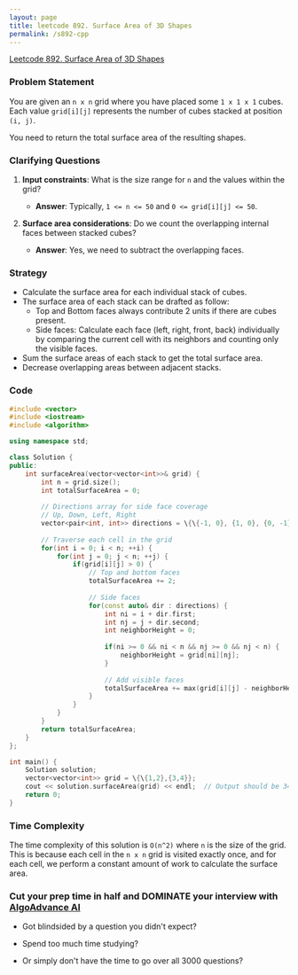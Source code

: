 ```yaml
---
layout: page
title: leetcode 892. Surface Area of 3D Shapes
permalink: /s892-cpp
---
```

[Leetcode 892. Surface Area of 3D Shapes](https://algoadvance.github.io/algoadvance/l892)
### Problem Statement
You are given an `n x n` grid where you have placed some `1 x 1 x 1` cubes. Each value `grid[i][j]` represents the number of cubes stacked at position `(i, j)`.

You need to return the total surface area of the resulting shapes.

### Clarifying Questions
1. **Input constraints**: What is the size range for `n` and the values within the grid?
   - **Answer**: Typically, `1 <= n <= 50` and `0 <= grid[i][j] <= 50`.
   
2. **Surface area considerations**: Do we count the overlapping internal faces between stacked cubes?
   - **Answer**: Yes, we need to subtract the overlapping faces.

### Strategy
- Calculate the surface area for each individual stack of cubes.
- The surface area of each stack can be drafted as follow:
  - Top and Bottom faces always contribute 2 units if there are cubes present.
  - Side faces: Calculate each face (left, right, front, back) individually by comparing the current cell with its neighbors and counting only the visible faces.
- Sum the surface areas of each stack to get the total surface area.
- Decrease overlapping areas between adjacent stacks.

### Code

```cpp
#include <vector>
#include <iostream>
#include <algorithm>

using namespace std;

class Solution {
public:
    int surfaceArea(vector<vector<int>>& grid) {
        int n = grid.size();
        int totalSurfaceArea = 0;
        
        // Directions array for side face coverage
        // Up, Down, Left, Right
        vector<pair<int, int>> directions = \{\{-1, 0}, {1, 0}, {0, -1}, {0, 1}};
        
        // Traverse each cell in the grid
        for(int i = 0; i < n; ++i) {
            for(int j = 0; j < n; ++j) {
                if(grid[i][j] > 0) {
                    // Top and bottom faces
                    totalSurfaceArea += 2; 
                    
                    // Side faces
                    for(const auto& dir : directions) {
                        int ni = i + dir.first;
                        int nj = j + dir.second;
                        int neighborHeight = 0;
                        
                        if(ni >= 0 && ni < n && nj >= 0 && nj < n) {
                            neighborHeight = grid[ni][nj];
                        }
                        
                        // Add visible faces
                        totalSurfaceArea += max(grid[i][j] - neighborHeight, 0);
                    }
                }
            }
        }
        return totalSurfaceArea;
    }
};

int main() {
    Solution solution;
    vector<vector<int>> grid = \{\{1,2},{3,4}};
    cout << solution.surfaceArea(grid) << endl;  // Output should be 34
    return 0;
}
```

### Time Complexity
The time complexity of this solution is `O(n^2)` where `n` is the size of the grid. This is because each cell in the `n x n` grid is visited exactly once, and for each cell, we perform a constant amount of work to calculate the surface area.


### Cut your prep time in half and DOMINATE your interview with [AlgoAdvance AI](https://algoAdvance.com)

- Got blindsided by a question you didn't expect?

- Spend too much time studying?

- Or simply don't have the time to go over all 3000 questions?


